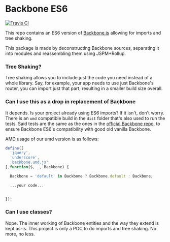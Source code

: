 # Backbone ES6

[![Travis CI](https://travis-ci.org/HuasoFoundries/backbone_es6.svg?branch=master)](https://travis-ci.org/HuasoFoundries/backbone_es6)

This repo contains an ES6 version of [Backbone.js]((https://github.com/jashkenas/backbone)) allowing for imports and tree shaking.

This package is made by deconstructing Backbone sources, separating it into modules and reassembling them using JSPM+Rollup.


### Tree Shaking?
Tree shaking allows you to include just the code you need instead of a whole library. Say, for example, your app needs to use just Backbone's router, you can import just that part, resulting in a smaller build size overall.

### Can I use this as a drop in replacement of Backbone
It depends. Is your project already using ES6 imports? If it isn't, don't worry. There is an `umd` compatible build in the `dist` folder that's also used to run the tests. Said tests are the same as the ones in the [official Backbone repo](https://github.com/jashkenas/backbone), to ensure Backbone ES6's compatibility with good old vanilla Backbone.

AMD usage of our umd version is as follows:

```js
define([
  'jquery',
  'underscore',
  'backbone.umd.js'
],function($, _, Backbone) {

  Backbone = 'default' in Backbone ? Backbone.default : Backbone;

  ...your code...


});
```

### Can I use classes?
Nope. The inner working of Backbone entities and the way they extend is kept as-is. This project is only a POC to do imports and tree shaking. No more, no less.